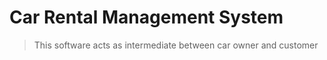 # Car Rental Management System

> This  software acts as intermediate between car owner and customer


